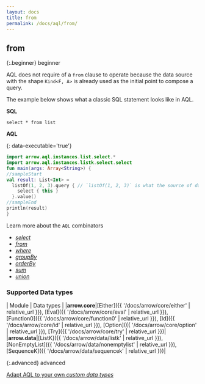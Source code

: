 ```yaml
---
layout: docs
title: from
permalink: /docs/aql/from/
---
```


## from

{:.beginner}
beginner

AQL does not require of a `from` clause to operate because the data source with the shape `Kind<F, A>` is already used as the initial point to compose a query.

The example below shows what a classic SQL statement looks like in AQL.

__SQL__
```roomsql
select * from list
```

__AQL__

{: data-executable='true'}
```kotlin
import arrow.aql.instances.list.select.*
import arrow.aql.instances.listk.select.select
fun main(args: Array<String>) {
//sampleStart
val result: List<Int> =
  listOf(1, 2, 3).query { // `listOf(1, 2, 3)` is what the source of data and what we use as `from`
    select { this }
  }.value()
//sampleEnd
println(result)
}
```

Learn more about the `AQL` combinators

- [_select_](/docs/aql/select/)
- [_from_](/docs/aql/from/)
- [_where_](/docs/aql/where/)
- [_groupBy_](/docs/aql/groupby/)
- [_orderBy_](/docs/aql/orderby/)
- [_sum_](/docs/aql/sum/)
- [_union_](/docs/aql/union/)

### Supported Data types

| Module | Data types |
|__arrow.core__|[Either]({{ '/docs/arrow/core/either' | relative_url }}), [Eval]({{ '/docs/arrow/core/eval' | relative_url }}), [Function0]({{ '/docs/arrow/core/function0' | relative_url }}), [Id]({{ '/docs/arrow/core/id' | relative_url }}), [Option]({{ '/docs/arrow/core/option' | relative_url }}), [Try]({{ '/docs/arrow/core/try' | relative_url }})|
|__arrow.data__|[ListK]({{ '/docs/arrow/data/listk' | relative_url }}), [NonEmptyList]({{ '/docs/arrow/data/nonemptylist' | relative_url }}), [SequenceK]({{ '/docs/arrow/data/sequencek' | relative_url }})|

{:.advanced}
advanced

[Adapt AQL to your own _custom data types_](/docs/aql/custom/)
